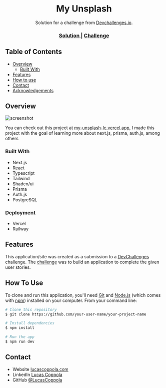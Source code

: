 <h1 align="center">My Unsplash</h1>

<div align="center">
   Solution for a challenge from  <a href="http://devchallenges.io" target="_blank">Devchallenges.io</a>.
</div>

<div align="center">
  <h3>
    <a href="https://my-unsplash-lc.vercel.app/">
      Solution
    </a>
    <span> | </span>
    <a href="https://devchallenges.io/challenges/rYyhwJAxMfES5jNQ9YsP">
      Challenge
    </a>
  </h3>
</div>

<!-- TABLE OF CONTENTS -->

## Table of Contents

-   [Overview](#overview)
    -   [Built With](#built-with)
-   [Features](#features)
-   [How to use](#how-to-use)
-   [Contact](#contact)
-   [Acknowledgements](#acknowledgements)

<!-- OVERVIEW -->

## Overview

![screenshot](https://res.cloudinary.com/dotpfjpno/image/upload/v1691339890/Captura_de_pantalla_2023-08-06_133733_gg4j47.png)

You can check out this project at [my-unsplash-lc.vercel.app](https://my-unsplash-lc.vercel.app/), I made this project with the goal of learning more about next.js, prisma, auth.js, among others

### Built With

<!-- This section should list any major frameworks that you built your project using. Here are a few examples.-->

-   Next.js
-   React
-   Typescript
-   Tailwind
-   Shadcn/ui
-   Prisma
-   Auth.js
-   PostgreSQL

### Deployment

-   Vercel
-   Railway

## Features

<!-- List the features of your application or follow the template. Don't share the figma file here :) -->

This application/site was created as a submission to a [DevChallenges](https://devchallenges.io/challenges) challenge. The [challenge](https://devchallenges.io/challenges/rYyhwJAxMfES5jNQ9YsP) was to build an application to complete the given user stories.

## How To Use

<!-- Example: -->

To clone and run this application, you'll need [Git](https://git-scm.com) and [Node.js](https://nodejs.org/en/download/) (which comes with [npm](http://npmjs.com)) installed on your computer. From your command line:

```bash
# Clone this repository
$ git clone https://github.com/your-user-name/your-project-name

# Install dependencies
$ npm install

# Run the app
$ npm run dev
```

## Contact

-   Website [lucascoppola.com](https://lucascoppola.vercel.app/)
-   LinkedIn [Lucas Coppola](https://www.linkedin.com/in/lucas-coppola)
-   GitHub [@LucasCoppola](https://github.com/LucasCoppola)
